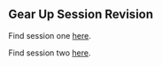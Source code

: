 ## Gear Up Session Revision

Find session one [here](../../m4_sessions/session_one).

Find session two [here](../../m4_sessions/session_two).
